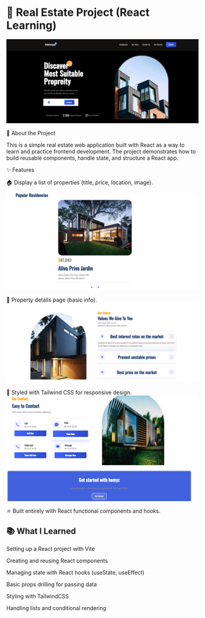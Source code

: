 # 🏡 Real Estate Project (React Learning)


<img src="public/cap1.PNG"/>

📖 About the Project

This is a simple real estate web application built with React as a way to learn and practice frontend development.
The project demonstrates how to build reusable components, handle state, and structure a React app.

✨ Features

🏠 Display a list of properties (title, price, location, image).
 
<img src="public/cap2.PNG"/>

📄 Property details page (basic info).
<img src="public/cap3.PNG"/>

🎨 Styled with Tailwind CSS for responsive design.
<img src="public/cap4.PNG"/>

⚛️ Built entirely with React functional components and hooks.





## 📚 What I Learned
Setting up a React project with Vite

Creating and reusing React components

Managing state with React hooks (useState, useEffect)

Basic props drilling for passing data

Styling with TailwindCSS

Handling lists and conditional rendering



